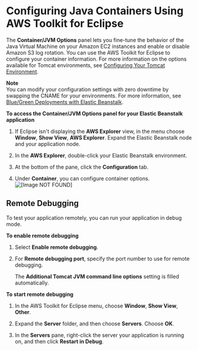 # Configuring Java Containers Using AWS Toolkit for Eclipse<a name="create_deploy_Java.container"></a>

The **Container/JVM Options** panel lets you fine\-tune the behavior of the Java Virtual Machine on your Amazon EC2 instances and enable or disable Amazon S3 log rotation\. You can use the AWS Toolkit for Eclipse to configure your container information\. For more information on the options available for Tomcat environments, see [Configuring Your Tomcat Environment](java-tomcat-platform.md#java-tomcat-options)\.

**Note**  
You can modify your configuration settings with zero downtime by swapping the CNAME for your environments\. For more information, see [Blue/Green Deployments with Elastic Beanstalk](using-features.CNAMESwap.md)\.

**To access the Container/JVM Options panel for your Elastic Beanstalk application**

1. If Eclipse isn't displaying the **AWS Explorer** view, in the menu choose **Window**, **Show View**, **AWS Explorer**\. Expand the Elastic Beanstalk node and your application node\. 

1. In the **AWS Explorer**, double\-click your Elastic Beanstalk environment\.

1. At the bottom of the pane, click the **Configuration** tab\.

1. Under **Container**, you can configure container options\.   
![\[Image NOT FOUND\]](http://docs.aws.amazon.com/elasticbeanstalk/latest/dg/images/aeb-eclipse-container-options.png)

## Remote Debugging<a name="create_deploy_Java.container.eclipse.remotedebug"></a>

To test your application remotely, you can run your application in debug mode\.

**To enable remote debugging**

1. Select **Enable remote debugging**\. 

1. For **Remote debugging port**, specify the port number to use for remote debugging\. 

   The **Additional Tomcat JVM command line options** setting is filled automatically\. 

**To start remote debugging**

1. In the AWS Toolkit for Eclipse menu, choose **Window**, **Show View**, **Other**\. 

1. Expand the **Server** folder, and then choose **Servers**\. Choose **OK**\.

1. In the **Servers** pane, right\-click the server your application is running on, and then click **Restart in Debug**\.